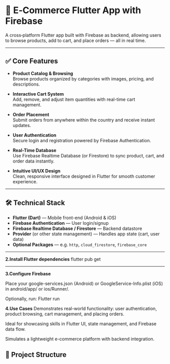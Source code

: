 # 🛒 E‑Commerce Flutter App with Firebase

A cross‑platform Flutter app built with Firebase as backend, allowing users to browse products, add to cart, and place orders — all in real time.

---

## ✅ Core Features

- **Product Catalog & Browsing**  
  Browse products organized by categories with images, pricing, and descriptions.

- **Interactive Cart System**  
  Add, remove, and adjust item quantities with real-time cart management.

- **Order Placement**  
  Submit orders from anywhere within the country and receive instant updates.

- **User Authentication**  
  Secure login and registration powered by Firebase Authentication.

- **Real-Time Database**  
  Use Firebase Realtime Database (or Firestore) to sync product, cart, and order data instantly.

- **Intuitive UI/UX Design**  
  Clean, responsive interface designed in Flutter for smooth customer experience.

---

## 🛠 Technical Stack

- **Flutter (Dart)** — Mobile front-end (Android & iOS)
- **Firebase Authentication** — User login/signup
- **Firebase Realtime Database / Firestore** — Backend datastore
- **Provider** (or other state management) — Handles app state (cart, user data)
- **Optional Packages** — e.g. `http`, `cloud_firestore`, `firebase_core`

---
**2.Install Flutter dependencies**
flutter pub get

---
**3.Configure Firebase**

Place your google-services.json (Android) or GoogleService-Info.plist (iOS) in android/app/ or ios/Runner/.

Optionally, run: Flutter run

**4.Use Cases**
Demonstrates real-world functionality: user authentication, product browsing, cart management, and placing orders.

Ideal for showcasing skills in Flutter UI, state management, and Firebase data flow.

Simulates a lightweight e-commerce platform with backend integration.




## 📂 Project Structure


